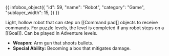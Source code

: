 {{ infobox_object({
	"id": 59,
	"name": "Robot",
	"category": "Game",
	"sublayer_width": 15,
}) }}

Light, hollow robot that can step on [[Command pad]] objects to receive commands. For puzzle levels, the level is completed if any robot steps on a [[Goal]]. Can be played in Adventure levels.

- **Weapon:** Arm gun that shoots bullets.
- **Special Ability:** Becoming a box that mitigates damage.